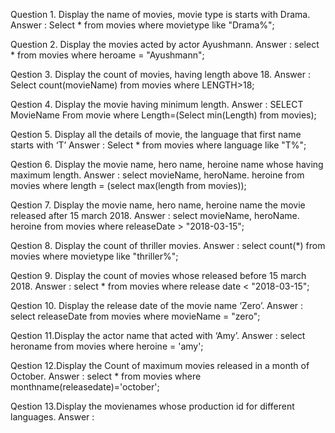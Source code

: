 Question 1. Display the name of movies, movie type is starts with Drama.
Answer : Select * from movies where movietype like "Drama%";

Question 2. Display the movies acted by actor Ayushmann.
Answer : select * from movies where heroame = "Ayushmann";

Qestion  3. Display the count of movies, having length above 18.
Answer :  Select count(movieName) from movies where LENGTH>18;

Qestion  4. Display the movie having minimum length.
Answer :  SELECT MovieName From movie where Length=(Select min(Length) from movies);

Qestion  5. Display all the details of movie, the language that first name starts with ‘T’
Answer : Select * from movies where language like "T%";

Qestion  6. Display the movie name, hero name, heroine name whose having maximum length.
Answer : select movieName, heroName. heroine from movies where length = (select max(length from movies));

Qestion  7. Display the movie name, hero name, heroine name the movie released after 15 march 2018.
Answer :  select movieName, heroName. heroine from movies where releaseDate > "2018-03-15"; 

Qestion  8. Display the count of thriller movies.
Answer :  select count(*) from movies where movietype like "thriller%";

Qestion  9. Display the count of movies whose released before 15 march 2018.
Answer : select * from movies where release date < "2018-03-15"; 

Qestion  10. Display the release date of the movie name ‘Zero’.
Answer : select releaseDate from movies where movieName = "zero";

Qestion  11.Display the actor name that acted with ‘Amy’.
Answer : select heroname from movies where heroine = 'amy';

Qestion  12.Display the Count of maximum movies released in a month of October.
Answer :  select * from movies where monthname(releasedate)='october';

Qestion  13.Display the movienames whose production id for different languages.
Answer :
